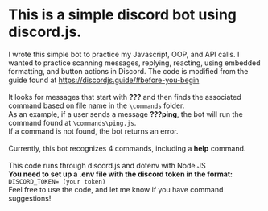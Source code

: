 # This is a simple discord bot using discord.js.

I wrote this simple bot to practice my Javascript, OOP, and API calls.
I wanted to practice scanning messages, replying, reacting, using embedded formatting, and button actions in Discord.
The code is modified from the guide found at https://discordjs.guide/#before-you-begin \
\
It looks for messages that start with **???** and then finds the associated command based on file name in the ```\commands``` folder. \
As an example, if a user sends a message **???ping**, the bot will run the command found at ```\commands\ping.js```. \
If a command is not found, the bot returns an error. \
\
Currently, this bot recognizes 4 commands, including a **help** command.\
\
This code runs through discord.js and dotenv with Node.JS\
**You need to set up a .env file with the discord token in the format:** `DISCORD_TOKEN= (your token)`
\
Feel free to use the code, and let me know if you have command suggestions!
